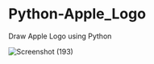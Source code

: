 # Python-Apple_Logo
Draw Apple Logo using Python

![Screenshot (193)](https://user-images.githubusercontent.com/91965395/192094356-8f81c523-0c37-4063-a012-291001367c21.png)
